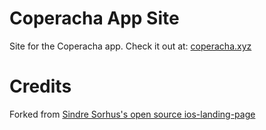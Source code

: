 # Coperacha App Site

Site for the Coperacha app. Check it out at: [coperacha.xyz](coperacha.xyz)


# Credits

Forked from [Sindre Sorhus's open source ios-landing-page](https://github.com/sindresorhus/ios-landing-page)